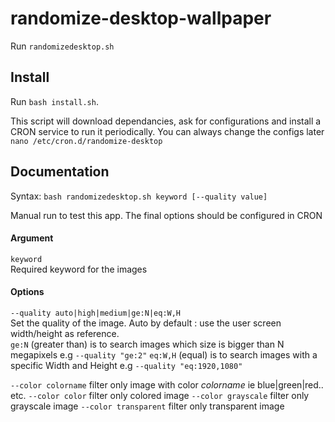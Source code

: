 # randomize-desktop-wallpaper
Run `randomizedesktop.sh`

## Install
Run `bash install.sh`. 

This script will download dependancies, ask for configurations and install a CRON service to run it periodically. You can always change the configs later `nano /etc/cron.d/randomize-desktop`

## Documentation
Syntax: `bash randomizedesktop.sh keyword [--quality value]`

Manual run to test this app. The final options should be configured in CRON


#### Argument
`keyword`  
Required keyword for the images

#### Options
`--quality auto|high|medium|ge:N|eq:W,H`  
Set the quality of the image. Auto by default : use the user screen width/height as reference.  
`ge:N` (greater than) is to search images which size is bigger than N megapixels e.g `--quality "ge:2"`
`eq:W,H` (equal) is to search images with a specific Width and Height e.g `--quality "eq:1920,1080"`

`--color colorname` filter only image with color *colorname* ie blue|green|red.. etc.
`--color color` filter only colored image
`--color grayscale` filter only grayscale image
`--color transparent` filter only transparent image